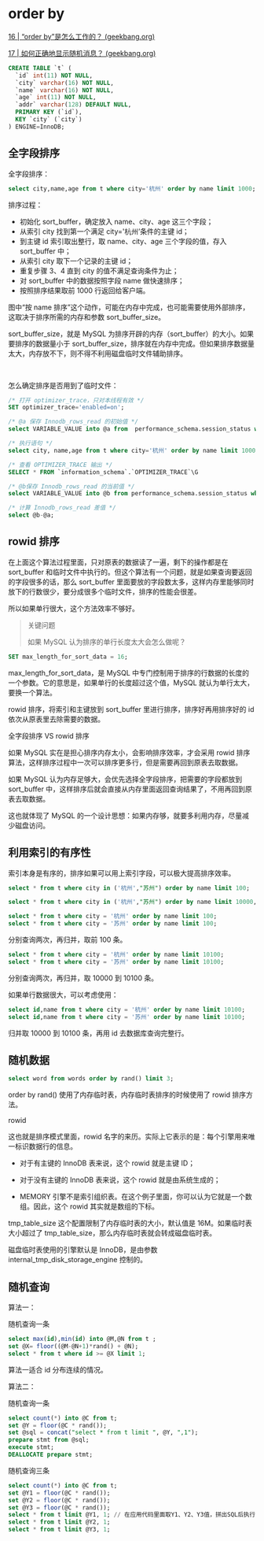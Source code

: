 # order by

[16 | “order by”是怎么工作的？ (geekbang.org)](https://time.geekbang.org/column/article/73479)

[17 | 如何正确地显示随机消息？ (geekbang.org)](https://time.geekbang.org/column/article/73795)



```sql
CREATE TABLE `t` (
  `id` int(11) NOT NULL,
  `city` varchar(16) NOT NULL,
  `name` varchar(16) NOT NULL,
  `age` int(11) NOT NULL,
  `addr` varchar(128) DEFAULT NULL,
  PRIMARY KEY (`id`),
  KEY `city` (`city`)
) ENGINE=InnoDB;
```

## 全字段排序

全字段排序：

```sql
select city,name,age from t where city='杭州' order by name limit 1000;
```

排序过程：

- 初始化 sort_buffer，确定放入 name、city、age 这三个字段；
- 从索引 city 找到第一个满足 city='杭州’条件的主键 id；
- 到主键 id 索引取出整行，取 name、city、age 三个字段的值，存入 sort_buffer 中；
- 从索引 city 取下一个记录的主键 id；
- 重复步骤 3、4 直到 city 的值不满足查询条件为止；
- 对 sort_buffer 中的数据按照字段 name 做快速排序；
- 按照排序结果取前 1000 行返回给客户端。

图中“按 name 排序”这个动作，可能在内存中完成，也可能需要使用外部排序，这取决于排序所需的内存和参数 sort_buffer_size。

sort_buffer_size，就是 MySQL 为排序开辟的内存（sort_buffer）的大小。如果要排序的数据量小于 sort_buffer_size，排序就在内存中完成。但如果排序数据量太大，内存放不下，则不得不利用磁盘临时文件辅助排序。

​	

怎么确定排序是否用到了临时文件：

```sql
/* 打开 optimizer_trace，只对本线程有效 */
SET optimizer_trace='enabled=on'; 

/* @a 保存 Innodb_rows_read 的初始值 */
select VARIABLE_VALUE into @a from  performance_schema.session_status where variable_name = 'Innodb_rows_read';

/* 执行语句 */
select city, name,age from t where city='杭州' order by name limit 1000; 

/* 查看 OPTIMIZER_TRACE 输出 */
SELECT * FROM `information_schema`.`OPTIMIZER_TRACE`\G

/* @b保存 Innodb_rows_read 的当前值 */
select VARIABLE_VALUE into @b from performance_schema.session_status where variable_name = 'Innodb_rows_read';

/* 计算 Innodb_rows_read 差值 */
select @b-@a;
```



## rowid 排序

在上面这个算法过程里面，只对原表的数据读了一遍，剩下的操作都是在 sort_buffer 和临时文件中执行的。但这个算法有一个问题，就是如果查询要返回的字段很多的话，那么 sort_buffer 里面要放的字段数太多，这样内存里能够同时放下的行数很少，要分成很多个临时文件，排序的性能会很差。

所以如果单行很大，这个方法效率不够好。

> 关键问题
>
> 如果 MySQL 认为排序的单行长度太大会怎么做呢？

```sql
SET max_length_for_sort_data = 16;
```

max_length_for_sort_data，是 MySQL 中专门控制用于排序的行数据的长度的一个参数。它的意思是，如果单行的长度超过这个值，MySQL 就认为单行太大，要换一个算法。



rowid 排序，将索引和主键放到 sort_buffer 里进行排序，排序好再用排序好的 id 依次从原表里去除需要的数据。



全字段排序 VS rowid 排序

如果 MySQL 实在是担心排序内存太小，会影响排序效率，才会采用 rowid 排序算法，这样排序过程中一次可以排序更多行，但是需要再回到原表去取数据。

如果 MySQL 认为内存足够大，会优先选择全字段排序，把需要的字段都放到 sort_buffer 中，这样排序后就会直接从内存里面返回查询结果了，不用再回到原表去取数据。

这也就体现了 MySQL 的一个设计思想：如果内存够，就要多利用内存，尽量减少磁盘访问。



## 利用索引的有序性

索引本身是有序的，排序如果可以用上索引字段，可以极大提高排序效率。



```sql
select * from t where city in ('杭州',"苏州") order by name limit 100;
```

```sql
select * from t where city in ('杭州',"苏州") order by name limit 10000,100;
```



```sql
select * from t where city = '杭州' order by name limit 100;
select * from t where city = '苏州' order by name limit 100;
```

分别查询两次，再归并，取前 100 条。

```sql
select * from t where city = '杭州' order by name limit 10100;
select * from t where city = '苏州' order by name limit 10100;
```

分别查询两次，再归并，取 10000 到 10100 条。

如果单行数据很大，可以考虑使用：

```sql
select id,name from t where city = '杭州' order by name limit 10100;
select id,name from t where city = '苏州' order by name limit 10100;
```

归并取 10000 到 10100 条，再用 id 去数据库查询完整行。

## 随机数据

```sql
select word from words order by rand() limit 3;
```

order by rand() 使用了内存临时表，内存临时表排序的时候使用了 rowid 排序方法。

rowid

这也就是排序模式里面，rowid 名字的来历。实际上它表示的是：每个引擎用来唯一标识数据行的信息。

- 对于有主键的 InnoDB 表来说，这个 rowid 就是主键 ID；

- 对于没有主键的 InnoDB 表来说，这个 rowid 就是由系统生成的；

- MEMORY 引擎不是索引组织表。在这个例子里面，你可以认为它就是一个数组。因此，这个 rowid 其实就是数组的下标。

tmp_table_size 这个配置限制了内存临时表的大小，默认值是 16M。如果临时表大小超过了 tmp_table_size，那么内存临时表就会转成磁盘临时表。

磁盘临时表使用的引擎默认是 InnoDB，是由参数 internal_tmp_disk_storage_engine 控制的。



## 随机查询



算法一：

随机查询一条

```sql
select max(id),min(id) into @M,@N from t ;
set @X= floor((@M-@N+1)*rand() + @N);
select * from t where id >= @X limit 1;
```

算法一适合 id 分布连续的情况。

算法二：

随机查询一条

```sql
select count(*) into @C from t;
set @Y = floor(@C * rand());
set @sql = concat("select * from t limit ", @Y, ",1");
prepare stmt from @sql;
execute stmt;
DEALLOCATE prepare stmt;
```

随机查询三条

```sql
select count(*) into @C from t;
set @Y1 = floor(@C * rand());
set @Y2 = floor(@C * rand());
set @Y3 = floor(@C * rand());
select * from t limit @Y1, 1; // 在应用代码里面取Y1、Y2、Y3值，拼出SQL后执行
select * from t limit @Y2, 1;
select * from t limit @Y3, 1;
```

